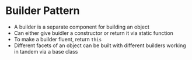 # Builder Pattern
- A builder is a separate component for building an object
- Can either give buidler a constructor or return it via static function
- To make a builder fluent, return `this`
- Different facets of an object can be built with different builders working in tandem via a base class

